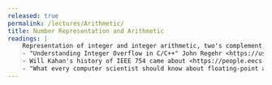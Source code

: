 ```yaml
---
released: true
permalink: /lectures/Arithmetic/
title: Number Representation and Arithmetic
readings: |
    Representation of integer and integer arithmetic, two's complement, unsigned and signed overflow, types and type conversion, light intro to floating point
    - "Understanding Integer Overflow in C/C++" John Regehr <https://users.cs.utah.edu/~regehr/papers/overflow12.pdf>
    - Will Kahan's history of IEEE 754 came about <https://people.eecs.berkeley.edu/~wkahan/ieee754status/754story.html>
    - "What every computer scientist should know about floating-point arithmetic" <https://dl.acm.org/doi/10.1145/103162.103163>
---
```




